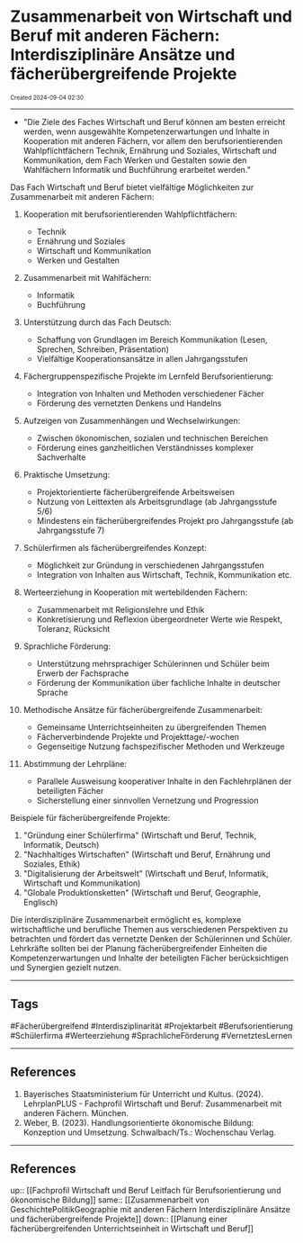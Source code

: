 # Zusammenarbeit von Wirtschaft und Beruf mit anderen Fächern: Interdisziplinäre Ansätze und fächerübergreifende Projekte
<span style="font-size:10;"> Created 2024-09-04 02:30 </span>

---
* "Die Ziele des Faches Wirtschaft und Beruf können am besten erreicht werden, wenn ausgewählte Kompetenzerwartungen und Inhalte in Kooperation mit anderen Fächern, vor allem den berufsorientierenden Wahlpflichtfächern Technik, Ernährung und Soziales, Wirtschaft und Kommunikation, dem Fach Werken und Gestalten sowie den Wahlfächern Informatik und Buchführung erarbeitet werden."

Das Fach Wirtschaft und Beruf bietet vielfältige Möglichkeiten zur Zusammenarbeit mit anderen Fächern:

1. Kooperation mit berufsorientierenden Wahlpflichtfächern:
   - Technik
   - Ernährung und Soziales
   - Wirtschaft und Kommunikation
   - Werken und Gestalten

2. Zusammenarbeit mit Wahlfächern:
   - Informatik
   - Buchführung

3. Unterstützung durch das Fach Deutsch:
   - Schaffung von Grundlagen im Bereich Kommunikation (Lesen, Sprechen, Schreiben, Präsentation)
   - Vielfältige Kooperationsansätze in allen Jahrgangsstufen

4. Fächergruppenspezifische Projekte im Lernfeld Berufsorientierung:
   - Integration von Inhalten und Methoden verschiedener Fächer
   - Förderung des vernetzten Denkens und Handelns

5. Aufzeigen von Zusammenhängen und Wechselwirkungen:
   - Zwischen ökonomischen, sozialen und technischen Bereichen
   - Förderung eines ganzheitlichen Verständnisses komplexer Sachverhalte

6. Praktische Umsetzung:
   - Projektorientierte fächerübergreifende Arbeitsweisen
   - Nutzung von Leittexten als Arbeitsgrundlage (ab Jahrgangsstufe 5/6)
   - Mindestens ein fächerübergreifendes Projekt pro Jahrgangsstufe (ab Jahrgangsstufe 7)

7. Schülerfirmen als fächerübergreifendes Konzept:
   - Möglichkeit zur Gründung in verschiedenen Jahrgangsstufen
   - Integration von Inhalten aus Wirtschaft, Technik, Kommunikation etc.

8. Werteerziehung in Kooperation mit wertebildenden Fächern:
   - Zusammenarbeit mit Religionslehre und Ethik
   - Konkretisierung und Reflexion übergeordneter Werte wie Respekt, Toleranz, Rücksicht

9. Sprachliche Förderung:
   - Unterstützung mehrsprachiger Schülerinnen und Schüler beim Erwerb der Fachsprache
   - Förderung der Kommunikation über fachliche Inhalte in deutscher Sprache

10. Methodische Ansätze für fächerübergreifende Zusammenarbeit:
    - Gemeinsame Unterrichtseinheiten zu übergreifenden Themen
    - Fächerverbindende Projekte und Projekttage/-wochen
    - Gegenseitige Nutzung fachspezifischer Methoden und Werkzeuge

11. Abstimmung der Lehrpläne:
    - Parallele Ausweisung kooperativer Inhalte in den Fachlehrplänen der beteiligten Fächer
    - Sicherstellung einer sinnvollen Vernetzung und Progression

Beispiele für fächerübergreifende Projekte:
1. "Gründung einer Schülerfirma" (Wirtschaft und Beruf, Technik, Informatik, Deutsch)
2. "Nachhaltiges Wirtschaften" (Wirtschaft und Beruf, Ernährung und Soziales, Ethik)
3. "Digitalisierung der Arbeitswelt" (Wirtschaft und Beruf, Informatik, Wirtschaft und Kommunikation)
4. "Globale Produktionsketten" (Wirtschaft und Beruf, Geographie, Englisch)

Die interdisziplinäre Zusammenarbeit ermöglicht es, komplexe wirtschaftliche und berufliche Themen aus verschiedenen Perspektiven zu betrachten und fördert das vernetzte Denken der Schülerinnen und Schüler. Lehrkräfte sollten bei der Planung fächerübergreifender Einheiten die Kompetenzerwartungen und Inhalte der beteiligten Fächer berücksichtigen und Synergien gezielt nutzen.

---
## Tags
#Fächerübergreifend #Interdisziplinarität #Projektarbeit #Berufsorientierung #Schülerfirma #Werteerziehung #SprachlicheFörderung #VernetztesLernen

---
## References
1. Bayerisches Staatsministerium für Unterricht und Kultus. (2024). LehrplanPLUS - Fachprofil Wirtschaft und Beruf: Zusammenarbeit mit anderen Fächern. München.
2. Weber, B. (2023). Handlungsorientierte ökonomische Bildung: Konzeption und Umsetzung. Schwalbach/Ts.: Wochenschau Verlag.

---
## References
up:: [[Fachprofil Wirtschaft und Beruf Leitfach für Berufsorientierung und ökonomische Bildung]]
same:: [[Zusammenarbeit von GeschichtePolitikGeographie mit anderen Fächern Interdisziplinäre Ansätze und fächerübergreifende Projekte]]
down:: [[Planung einer fächerübergreifenden Unterrichtseinheit in Wirtschaft und Beruf]]
